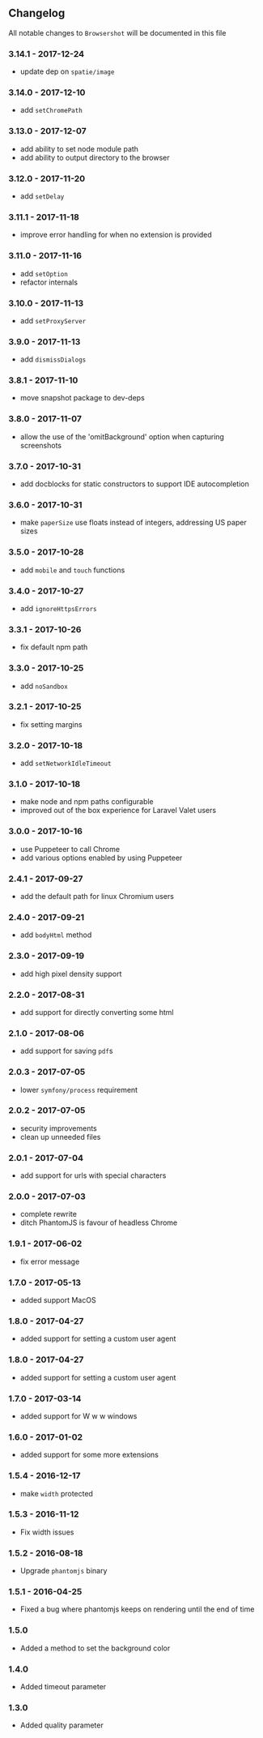 ## Changelog

All notable changes to `Browsershot` will be documented in this file

### 3.14.1 - 2017-12-24

- update dep on `spatie/image`

### 3.14.0 - 2017-12-10

- add `setChromePath`

### 3.13.0 - 2017-12-07

- add ability to set node module path
- add ability to output directory to the browser

### 3.12.0 - 2017-11-20

- add `setDelay`

### 3.11.1 - 2017-11-18

- improve error handling for when no extension is provided

### 3.11.0 - 2017-11-16

- add `setOption`
- refactor internals

### 3.10.0 - 2017-11-13

- add `setProxyServer`

### 3.9.0 - 2017-11-13

- add `dismissDialogs`

### 3.8.1 - 2017-11-10

- move snapshot package to dev-deps

### 3.8.0 - 2017-11-07

- allow the use of the 'omitBackground' option when capturing screenshots

### 3.7.0 - 2017-10-31

- add docblocks for static constructors to support IDE autocompletion

### 3.6.0 - 2017-10-31

- make `paperSize` use floats instead of integers, addressing US paper sizes

### 3.5.0 - 2017-10-28
- add `mobile` and `touch` functions

### 3.4.0 - 2017-10-27
- add `ignoreHttpsErrors`

### 3.3.1 - 2017-10-26
- fix default npm path 

### 3.3.0 - 2017-10-25
- add `noSandbox`

### 3.2.1 - 2017-10-25
- fix setting margins

### 3.2.0 - 2017-10-18
- add `setNetworkIdleTimeout`

### 3.1.0 - 2017-10-18
- make node and npm paths configurable
- improved out of the box experience for Laravel Valet users

### 3.0.0 - 2017-10-16
- use Puppeteer to call Chrome
- add various options enabled by using Puppeteer

### 2.4.1 - 2017-09-27
- add the default path for linux Chromium users

### 2.4.0 - 2017-09-21
- add `bodyHtml` method

### 2.3.0 - 2017-09-19
- add high pixel density support

### 2.2.0 - 2017-08-31
- add support for directly converting some html

### 2.1.0 - 2017-08-06
- add support for saving `pdf`s

### 2.0.3 - 2017-07-05
- lower `symfony/process` requirement

### 2.0.2 - 2017-07-05
- security improvements
- clean up unneeded files

### 2.0.1 - 2017-07-04
- add support for urls with special characters

### 2.0.0 - 2017-07-03
- complete rewrite
- ditch PhantomJS is favour of headless Chrome

### 1.9.1 - 2017-06-02
- fix error message

### 1.7.0 - 2017-05-13
- added support MacOS

### 1.8.0 - 2017-04-27
- added support for setting a custom user agent

### 1.8.0 - 2017-04-27
- added support for setting a custom user agent

### 1.7.0 - 2017-03-14
- added support for W w w windows

### 1.6.0 - 2017-01-02
- added support for some more extensions

### 1.5.4 - 2016-12-17
- make `width` protected

### 1.5.3 - 2016-11-12
- Fix width issues

### 1.5.2 - 2016-08-18
- Upgrade `phantomjs` binary

### 1.5.1 - 2016-04-25
- Fixed a bug where phantomjs keeps on rendering until the end of time

### 1.5.0
- Added a method to set the background color

### 1.4.0
- Added timeout parameter

### 1.3.0
- Added quality parameter
